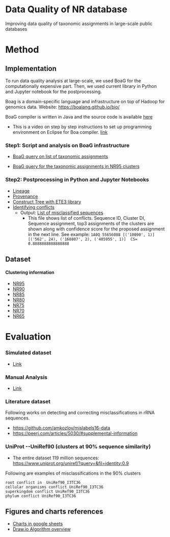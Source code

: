 # Data Quality of NR database
Improving data quality of  taxonomic assignments in  large-scale public databases


# Method

## Implementation
To run data quality analysis at large-scale, we used BoaG for the computationally expensive part.
Then, we used current library in Python and Jupyter notebook for the postprocessing.

Boag is a domain-specific language and infrastructure on top of Hadoop for genomics data. Website: https://boalang.github.io/bio/

BoaG compiler is written in Java and the source code is available [here](compiler)
* This is a video on step by step instructions to set up programming environment on Eclipse for Boa compiler. [link](https://www.youtube.com/watch?v=s4-xfprwJ0c)

 
### Step1: Script and analysis on BoaG infrastructure

- [BoaG query on list of taxonomic assignments](http://boa.cs.iastate.edu/boag/?q=boa/job/public/80)

- [BoaG query for the taxonomic assignments in NR95 clusters](http://boa.cs.iastate.edu/boag/?q=boa/job/public/82)

### Step2: Postprocessing in Python and Jupyter Notebooks
- [Lineage](notebooks/Lineage.ipynb)
- [Provenance](notebooks/NR_Dataset_Provenance.ipynb)
- [Construct Tree with ETE3 library](notebooks/Tree.ipynb)
- [Identifying conflicts](Python/find_conflicts.py)
    - Output: [List of misclassified sequences](https://drive.google.com/drive/u/3/folders/1cW95cF1n1Ur2NVHRtPUOp8sacyOCPW8Q)
        - This file shows list of conflicts. Sequence ID, Cluster DI, Sequence assignment, top3 assignments of the clusters 
        are shown along with confidence score for the proposed assignment in the next line. See example:
        `1A0Q 55656088 [('10090', 1)] [('562', 24), ('168807', 2), ('405955', 1)] 
         CS=  0.8888888888888888`


## Dataset

#### Clustering information
- [NR95](https://drive.google.com/drive/u/3/folders/10fll7IEcH-FFZku9J0M_KVPzAUXUfRva)
- [NR90](https://drive.google.com/drive/u/3/folders/1kEqskSjcqWz6w6TmBBIS_jifvEsQlQTi)
- [NR85](https://drive.google.com/drive/u/3/folders/1nRiRHh86ED0k5RpLLGGPDyd5ZnszgrYD)
- [NR80](https://drive.google.com/drive/u/3/folders/1-3Y-AT7d-HxLPvcFDcNsnL38U9aOonAf)
- [NR75](https://drive.google.com/drive/u/3/folders/1ml0kOa-h7B1KkkVPNMPvnUuQtbWy_Y36)
- [NR70](https://drive.google.com/drive/u/3/folders/1p9GANq1qPyakdas_bUgIlQjyDh4pXnC6)
- [NR65](https://drive.google.com/drive/u/3/folders/18tyHTeAKd4qJnOFRrYd7nbDpyaX8aFsR)



# Evaluation
### Simulated dataset
- [Link](simulated)

### Manual Analysis
- [Link](manual)

### Literature dataset
Following works on detecting and correcting misclassifications in rRNA sequences.
* https://github.com/amkozlov/mislabels16-data
* https://peerj.com/articles/5030/#supplemental-information

### UniProt --UniRef90 (clusters at 90% sequence similarity)
- The entire dataset 119 million sequences: https://www.uniprot.org/uniref/?query=&fil=identity:0.9

Following are examples of misclassifications in the 90% clusters
```text
root conflict in  UniRef90_I3TC36
cellular organisms conflict UniRef90_I3TC36
superkingdom conflict UniRef90_I3TC36
phylum conflict UniRef90_I3TC36
```


## Figures and charts references
- [Charts in google sheets](https://docs.google.com/spreadsheets/d/16XEiXRGH7UleuuQzU2gg_gpD-0Xkr3RDw09WzFhV8g8/edit#gid=1064192369)
- [Draw.io Algorithm overview](https://app.diagrams.net/#G1mFBUYRrosRlxSseDJYl_4jQUn8YNE-wJ)

